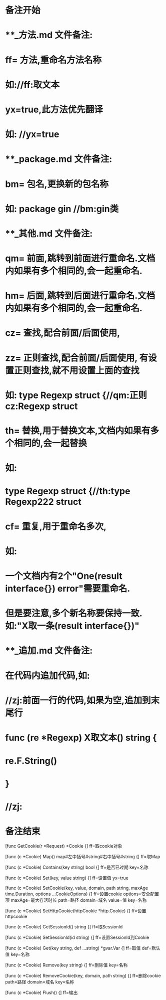 # 备注开始
# **_方法.md 文件备注:
# ff= 方法,重命名方法名称
# 如://ff:取文本
#
# yx=true,此方法优先翻译
# 如: //yx=true

# **_package.md 文件备注:
# bm= 包名,更换新的包名称 
# 如: package gin //bm:gin类

# **_其他.md 文件备注:
# qm= 前面,跳转到前面进行重命名.文档内如果有多个相同的,会一起重命名.
# hm= 后面,跳转到后面进行重命名.文档内如果有多个相同的,会一起重命名.
# cz= 查找,配合前面/后面使用,
# zz= 正则查找,配合前面/后面使用, 有设置正则查找,就不用设置上面的查找
# 如: type Regexp struct {//qm:正则 cz:Regexp struct
#
# th= 替换,用于替换文本,文档内如果有多个相同的,会一起替换
# 如:
# type Regexp struct {//th:type Regexp222 struct
#
# cf= 重复,用于重命名多次,
# 如: 
# 一个文档内有2个"One(result interface{}) error"需要重命名.
# 但是要注意,多个新名称要保持一致. 如:"X取一条(result interface{})"

# **_追加.md 文件备注:
# 在代码内追加代码,如:
# //zj:前面一行的代码,如果为空,追加到末尾行
# func (re *Regexp) X取文本() string { 
# re.F.String()
# }
# //zj:
# 备注结束

[func GetCookie(r *Request) *Cookie {]
ff=取cookie对象

[func (c *Cookie) Map() map#左中括号#string#右中括号#string {]
ff=取Map

[func (c *Cookie) Contains(key string) bool {]
ff=是否已过期
key=名称

[func (c *Cookie) Set(key, value string) {]
ff=设置值
yx=true

[func (c *Cookie) SetCookie(key, value, domain, path string, maxAge time.Duration, options ...CookieOptions) {]
ff=设置cookie
options=安全配置项
maxAge=最大存活时长
path=路径
domain=域名
value=值
key=名称

[func (c *Cookie) SetHttpCookie(httpCookie *http.Cookie) {]
ff=设置httpcookie

[func (c *Cookie) GetSessionId() string {]
ff=取SessionId

[func (c *Cookie) SetSessionId(id string) {]
ff=设置SessionId到Cookie

[func (c *Cookie) Get(key string, def ...string) *gvar.Var {]
ff=取值
def=默认值
key=名称

[func (c *Cookie) Remove(key string) {]
ff=删除值
key=名称

[func (c *Cookie) RemoveCookie(key, domain, path string) {]
ff=删除cookie
path=路径
domain=域名
key=名称

[func (c *Cookie) Flush() {]
ff=输出
